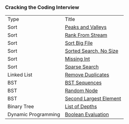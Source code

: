 
### Cracking the Coding Interview

<table>
  <tr>
    <td>Type</td>
    <td>Title</td>
  </tr>
  <tr>
    <td>Sort</td>
    <td><a href="../assets/sort/questions/_peaks_and_valleys/peaks_and_valleys.js">Peaks and Valleys</a></td>
  </tr>
  <tr>
    <td>Sort</td>
    <td><a href="../assets/sort/questions/_rank_from_stream/rank_from_stream.js">Rank From Stream</a></td>
  </tr>
  <tr>
    <td>Sort</td>
    <td><a href="../assets/sort/questions/_sort_big_file/sort_big_file.js">Sort Big File</a></td>
  </tr>
  <tr>
    <td>Sort</td>
    <td><a href="../assets/sort/questions/sorted_search_no_size/sorted_search_no_size.js">Sorted Search, No Size</a></td>
  </tr>
  <tr>
    <td>Sort</td>
    <td><a href="../assets/sort/questions/_missing_int/missing_int.js">Missing Int</a></td>
  </tr>
  <tr>
    <td>Sort</td>
    <td><a href="../assets/sort/questions/_sparse_search/sparse_search.js">Sparse Search</a></td>
  </tr>
  <tr>
    <td>Linked List</td>
    <td><a href="../assets/linked_lists/questions/remove_duplicates/remove_duplicates.js">Remove Duplicates</a></td>
  </tr>
  <tr>
    <td>BST</td>
    <td><a href="../assets/graphs/questions/bst/bst_sequences/bst_sequences.js">BST Sequences</a></td>
  </tr>
  <tr>
    <td>BST</td>
    <td><a href="../assets/graphs/questions/bst/random_node/random_node.js">Random Node</a></td>
  </tr>
  <tr>
    <td>BST</td>
    <td><a href="../assets/graphs/questions/bst/second_largest_element/second_largest_element.js">Second Largest Element</a></td>
  </tr>
  <tr>
    <td>Binary Tree</td>
    <td><a href="../assets/graphs/questions/binary_tree/list_of_depths/list_of_depths.js">List of Depths</a></td>
  </tr>
  <tr>
    <td>Dynamic Programming</td>
    <td><a href="../assets/dynamic_programming/questions/_boolean_evaluation/boolean_evaluation.js">Boolean Evaluation</a></td>
  </tr>
</table>
